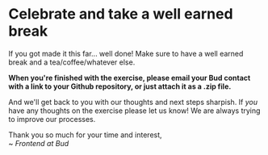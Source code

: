 # Celebrate and take a well earned break

If you got made it this far... well done! Make sure to have a well earned break and a tea/coffee/whatever else.

**When you're finished with the exercise, please email your Bud contact with a link to your Github repository, or just attach it as a .zip file.**

And we'll get back to you with our thoughts and next steps sharpish. If _you_ have any thoughts on the exercise please let us know! We are always trying to improve our processes.

Thank you so much for your time and interest,  
~ _Frontend at Bud_
